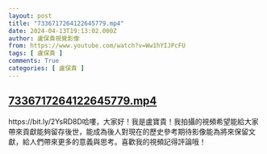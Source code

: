 ```yaml
---
layout: post
title: "7336717264122645779.mp4"
date: 2024-04-13T19:13:02.000Z
author: 盧保貴視覺影像
from: https://www.youtube.com/watch?v=Ww1hYIJPcFU
tags: [ 盧保貴 ]
comments: True
categories: [ 盧保貴 ]
---
```

<!--1713035582000-->
[7336717264122645779.mp4](https://www.youtube.com/watch?v=Ww1hYIJPcFU)
------

<div>
https://bit.ly/2YsRD8D哈嘍，大家好！我是盧寶貴！我拍攝的視頻希望能給大家帶來貢獻能夠留存後世，能成為後人對現在的歷史參考期待影像能為將來保留文獻，給人們帶來更多的意義與思考。喜歡我的視頻記得評論哦！
</div>
